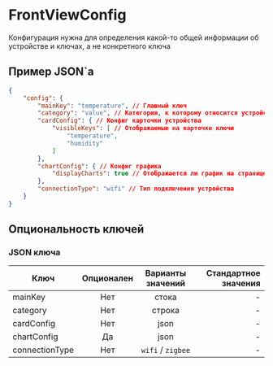# FrontViewConfig

Конфигурация нужна для определения какой-то общей информации об устройстве и ключах, а не конкретного ключа

## Пример JSON`a
```json
{
    "config": {
        "mainKey": "temperature", // Главный ключ
        "category": "value", // Категория, к которому относится устройство
        "cardConfig": { // Конфиг карточки устройства
            "visibleKeys": [ // Отображаемые на карточке ключи
                "temperature",
                "humidity"
            ]
        },
        "chartConfig": { // Конфиг графика 
            "displayCharts": true // Отображается ли график на странице устройства
        },
        "connectionType": "wifi" // Тип подключения устройства
    }
}
```

## Опциональность ключей

### JSON ключа
| Ключ        |      Опционален      |      Варианты значений      |Стандартное значения|
| ----------- |      :--------:      |      :----------:      |      ----------:      |
| mainKey      | Нет | стока | - |
| category      |   Нет    | строка | - |
| cardConfig |   Нет    | json | - |
| chartConfig |   Да    | json | - |
| connectionType |   Нет    |  `wifi` / `zigbee`| - |
